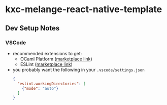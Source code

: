 # kxc-melange-react-native-template

## Dev Setup Notes

### VSCode
* recommended extensions to get:
  * OCaml Platform ([marketplace link](https://marketplace.visualstudio.com/items?itemName=ocamllabs.ocaml-platform))
  * ESLint ([marketplace link](https://marketplace.visualstudio.com/items?itemName=dbaeumer.vscode-eslint))
* you probably want the following in your `.vscode/settings.json`
    ```json
    {
      "eslint.workingDirectories": [
        {"mode": "auto"}
      ]
    }
    ```
